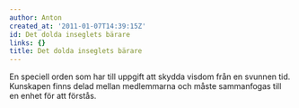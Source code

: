 ```yaml
---
author: Anton
created_at: '2011-01-07T14:39:15Z'
id: Det dolda inseglets bärare
links: {}
title: Det dolda inseglets bärare
---
```


En speciell orden som har till uppgift att skydda visdom från en svunnen tid. Kunskapen finns delad
mellan medlemmarna och måste sammanfogas till en enhet för att förstås.
